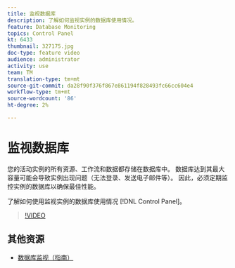 ```yaml
---
title: 监视数据库
description: 了解如何监视实例的数据库使用情况。
feature: Database Monitoring
topics: Control Panel
kt: 6433
thumbnail: 327175.jpg
doc-type: feature video
audience: administrator
activity: use
team: TM
translation-type: tm+mt
source-git-commit: da28f90f376f867e861194f828493fc66cc604e4
workflow-type: tm+mt
source-wordcount: '86'
ht-degree: 2%

---
```



# 监视数据库

您的活动实例的所有资源、工作流和数据都存储在数据库中。 数据库达到其最大容量可能会导致实例出现问题（无法登录、发送电子邮件等）。 因此，必须定期监控实例的数据库以确保最佳性能。

了解如何使用监视实例的数据库使用情况 [!DNL Control Panel]。

>[!VIDEO](https://video.tv.adobe.com/v/327175?quality=12)

## 其他资源

* [数据库监视（指南）](https://experienceleague.adobe.com/docs/control-panel/using/performance-monitoring/database-monitoring.html?lang=en#performance-monitoring)
